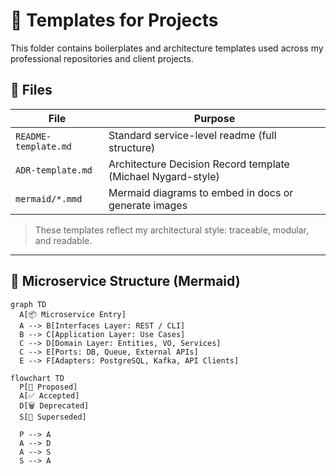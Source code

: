 # 🧰 Templates for Projects

This folder contains boilerplates and architecture templates used across my professional repositories and client projects.

## 📄 Files

| File                | Purpose                                                |
|---------------------|--------------------------------------------------------|
| `README-template.md` | Standard service-level readme (full structure)         |
| `ADR-template.md`    | Architecture Decision Record template (Michael Nygard-style) |
| `mermaid/*.mmd`      | Mermaid diagrams to embed in docs or generate images  |

> These templates reflect my architectural style: traceable, modular, and readable.

---

## 🧩 Microservice Structure (Mermaid)

```mermaid
graph TD
  A[📦 Microservice Entry]
  A --> B[Interfaces Layer: REST / CLI]
  B --> C[Application Layer: Use Cases]
  C --> D[Domain Layer: Entities, VO, Services]
  C --> E[Ports: DB, Queue, External APIs]
  E --> F[Adapters: PostgreSQL, Kafka, API Clients]
```

```mermaid
flowchart TD
  P[💬 Proposed]
  A[✅ Accepted]
  D[🗑 Deprecated]
  S[🔁 Superseded]

  P --> A
  A --> D
  A --> S
  S --> A
```
